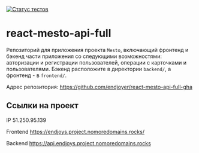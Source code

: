 [![Статус тестов](../../actions/workflows/tests.yml/badge.svg)](../../actions/workflows/tests.yml)

# react-mesto-api-full

Репозиторий для приложения проекта `Mesto`, включающий фронтенд и бэкенд части приложения со следующими возможностями: авторизации и регистрации пользователей, операции с карточками и пользователями. Бэкенд расположите в директории `backend/`, а фронтенд - в `frontend/`.

Адрес репозитория: https://github.com/endjoyer/react-mesto-api-full-gha

## Ссылки на проект

IP 51.250.95.139

Frontend https://endjoys.project.nomoredomains.rocks/

Backend https://api.endjoys.project.nomoredomains.rocks
